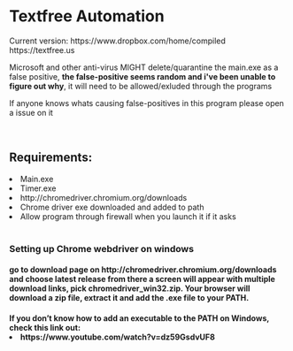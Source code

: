 <h1> Textfree Automation </h1>
<p>Current version: https://www.dropbox.com/home/compiled
    <br>
https://textfree.us
</p>
<p>
Microsoft and other anti-virus MIGHT delete/quarantine the main.exe as a false positive, <b>the false-positive seems random and i've been unable to figure out why</b>, it will need to be allowed/exluded through the programs
</p>
<p>
If anyone knows whats causing false-positives in this program please open a issue on it
</p>
    <br>
<h2>Requirements:</h2>
<li>Main.exe</li>
<li>Timer.exe</li>
<li>http://chromedriver.chromium.org/downloads</li>
<li>Chrome driver exe downloaded and added to path</li>
<li>Allow program through firewall when you launch it if it asks</li>
    <br>
<h3>Setting up Chrome webdriver on windows</h3>
<h4>go to download page on http://chromedriver.chromium.org/downloads and choose latest release from there a screen will appear with multiple download links, pick chromedriver_win32.zip. Your browser will download a zip file, extract it and add the .exe file to your PATH.</h4>
<h4>
If you don’t know how to add an executable to the PATH on Windows, check this link out:
<li>
https://www.youtube.com/watch?v=dz59GsdvUF8
</li>

</h4>
